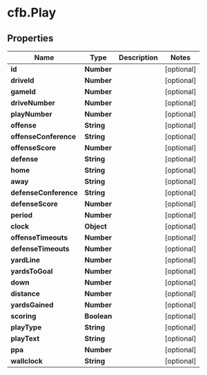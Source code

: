 # cfb.Play

## Properties
Name | Type | Description | Notes
------------ | ------------- | ------------- | -------------
**id** | **Number** |  | [optional] 
**driveId** | **Number** |  | [optional] 
**gameId** | **Number** |  | [optional] 
**driveNumber** | **Number** |  | [optional] 
**playNumber** | **Number** |  | [optional] 
**offense** | **String** |  | [optional] 
**offenseConference** | **String** |  | [optional] 
**offenseScore** | **Number** |  | [optional] 
**defense** | **String** |  | [optional] 
**home** | **String** |  | [optional] 
**away** | **String** |  | [optional] 
**defenseConference** | **String** |  | [optional] 
**defenseScore** | **Number** |  | [optional] 
**period** | **Number** |  | [optional] 
**clock** | **Object** |  | [optional] 
**offenseTimeouts** | **Number** |  | [optional] 
**defenseTimeouts** | **Number** |  | [optional] 
**yardLine** | **Number** |  | [optional] 
**yardsToGoal** | **Number** |  | [optional] 
**down** | **Number** |  | [optional] 
**distance** | **Number** |  | [optional] 
**yardsGained** | **Number** |  | [optional] 
**scoring** | **Boolean** |  | [optional] 
**playType** | **String** |  | [optional] 
**playText** | **String** |  | [optional] 
**ppa** | **Number** |  | [optional] 
**wallclock** | **String** |  | [optional] 


